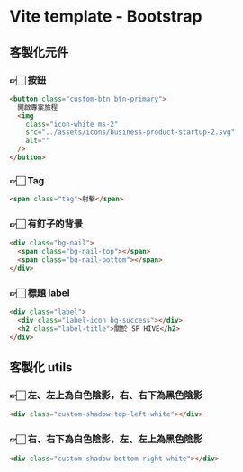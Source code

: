 # Vite template - Bootstrap

## 客製化元件

### 👉🏻 按鈕

```html
<button class="custom-btn btn-primary">
  開啟專案旅程
  <img
    class="icon-white ms-2"
    src="../assets/icons/business-product-startup-2.svg"
    alt=""
  />
</button>
```

### 👉🏻 Tag

```html
<span class="tag">射擊</span>
```

### 👉🏻 有釘子的背景

```html
<div class="bg-nail">
  <span class="bg-nail-top"></span>
  <span class="bg-nail-bottom"></span>
</div>
```

### 👉🏻 標題 label

```html
<div class="label">
  <div class="label-icon bg-success"></div>
  <h2 class="label-title">關於 SP HIVE</h2>
</div>
```

## 客製化 utils

### 👉🏻 左、左上為白色陰影，右、右下為黑色陰影

```html
<div class="custom-shadow-top-left-white"></div>
```

### 👉🏻 右、右下為白色陰影，左、左上為黑色陰影

```html
<div class="custom-shadow-bottom-right-white"></div>
```
